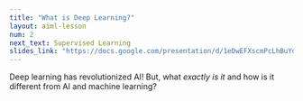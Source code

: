 ```yaml
---
title: "What is Deep Learning?"
layout: aiml-lesson
num: 2
next_text: Supervised Learning
slides_link: "https://docs.google.com/presentation/d/1eDwEFXscmPcLhBuYd9ar0gSkjtiyFay55q4IpwgbA5w/"
---
```


Deep learning has revolutionized AI! But, what *exactly is it* and how is it different from AI and machine learning?
